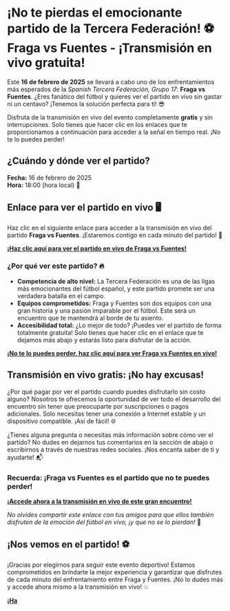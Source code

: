 # ¡No te pierdas el emocionante partido de la Tercera Federación! ⚽ Fraga vs Fuentes - ¡Transmisión en vivo gratuita!

Este **16 de febrero de 2025** se llevará a cabo uno de los enfrentamientos más esperados de la _Spanish Tercera Federación, Grupo 17_: **Fraga vs Fuentes**. ¿Eres fanático del fútbol y quieres ver el partido en vivo sin gastar ni un centavo? ¡Tenemos la solución perfecta para ti! 😎

Disfruta de la transmisión en vivo del evento completamente **gratis** y sin interrupciones. Solo tienes que hacer clic en los enlaces que te proporcionamos a continuación para acceder a la señal en tiempo real. ¡No te lo puedes perder!

## ¿Cuándo y dónde ver el partido?

**Fecha:** 16 de febrero de 2025  
**Hora:** 18:00 (hora local) 📅

## Enlace para ver el partido en vivo 🖥️

Haz clic en el siguiente enlace para acceder a la transmisión en vivo del partido **Fraga vs Fuentes**. ¡Estaremos contigo en cada minuto del partido! 📲

[**¡Haz clic aquí para ver el partido en vivo de Fraga vs Fuentes!**](https://tinyurl.com/livestreamfreeo?st=Fraga+vs+Fuentes&si=ghc)

### ¿Por qué ver este partido? 🔥

- **Competencia de alto nivel:** La Tercera Federación es una de las ligas más emocionantes del fútbol español, y este partido promete ser una verdadera batalla en el campo.
- **Equipos comprometidos:** Fraga y Fuentes son dos equipos con una gran historia y una pasión imparable por el fútbol. Este será un encuentro que te mantendrá al borde de tu asiento.
- **Accesibilidad total:** ¿Lo mejor de todo? ¡Puedes ver el partido de forma totalmente gratuita! Solo tienes que hacer clic en el enlace que te dejamos más abajo y estarás listo para disfrutar de la acción.

[**¡No te lo puedes perder, haz clic aquí para ver Fraga vs Fuentes en vivo!**](https://tinyurl.com/livestreamfreeo?st=Fraga+vs+Fuentes&si=ghc)

## Transmisión en vivo gratis: ¡No hay excusas!

¿Por qué pagar por ver el partido cuando puedes disfrutarlo sin costo alguno? Nosotros te ofrecemos la oportunidad de ver todo el desarrollo del encuentro sin tener que preocuparte por suscripciones o pagos adicionales. Solo necesitas tener una conexión a Internet estable y un dispositivo compatible. ¡Así de fácil! 🌐

¿Tienes alguna pregunta o necesitas más información sobre cómo ver el partido? No dudes en dejarnos tus comentarios en la sección de abajo o escribirnos a través de nuestras redes sociales. ¡Nos encanta saber de ti y ayudarte! 📬

### Recuerda: ¡Fraga vs Fuentes es el partido que no te puedes perder!

[**¡Accede ahora a la transmisión en vivo de este gran encuentro!**](https://tinyurl.com/livestreamfreeo?st=Fraga+vs+Fuentes&si=ghc)

_No olvides compartir este enlace con tus amigos para que ellos también disfruten de la emoción del fútbol en vivo, ¡y que no se lo pierdan!_ 💬

## ¡Nos vemos en el partido! ⚽

¡Gracias por elegirnos para seguir este evento deportivo! Estamos comprometidos en brindarte la mejor experiencia y garantizar que disfrutes de cada minuto del enfrentamiento entre Fraga y Fuentes. ¡No lo dudes más y accede ahora mismo a la transmisión en vivo! 💥

[**¡Ha**](https://tinyurl.com/livestreamfreeo?st=Fraga+vs+Fuentes&si=ghc)
